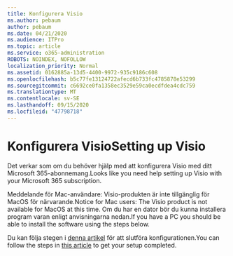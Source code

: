 ```yaml
---
title: Konfigurera Visio
ms.author: pebaum
author: pebaum
ms.date: 04/21/2020
ms.audience: ITPro
ms.topic: article
ms.service: o365-administration
ROBOTS: NOINDEX, NOFOLLOW
localization_priority: Normal
ms.assetid: 0162885a-13d5-4400-9972-935c9186c608
ms.openlocfilehash: b5c77fe13124722afecd6b733fc4785878e53299
ms.sourcegitcommit: c6692ce0fa1358ec3529e59ca0ecdfdea4cdc759
ms.translationtype: MT
ms.contentlocale: sv-SE
ms.lasthandoff: 09/15/2020
ms.locfileid: "47798718"
---
```

# <a name="setting-up-visio"></a><span data-ttu-id="bd5b5-102">Konfigurera Visio</span><span class="sxs-lookup"><span data-stu-id="bd5b5-102">Setting up Visio</span></span>

<span data-ttu-id="bd5b5-103">Det verkar som om du behöver hjälp med att konfigurera Visio med ditt Microsoft 365-abonnemang.</span><span class="sxs-lookup"><span data-stu-id="bd5b5-103">Looks like you need help setting up Visio with your Microsoft 365 subscription.</span></span>
  
<span data-ttu-id="bd5b5-104">Meddelande för Mac-användare: Visio-produkten är inte tillgänglig för MacOS för närvarande.</span><span class="sxs-lookup"><span data-stu-id="bd5b5-104">Notice for Mac users: The Visio product is not available for MacOS at this time.</span></span> <span data-ttu-id="bd5b5-105">Om du har en dator bör du kunna installera program varan enligt anvisningarna nedan.</span><span class="sxs-lookup"><span data-stu-id="bd5b5-105">If you have a PC you should be able to install the software using the steps below.</span></span>
  
<span data-ttu-id="bd5b5-106">Du kan följa stegen i [denna artikel](https://support.office.com/article/f98f21e3-aa02-4827-9167-ddab5b025710.aspx) för att slutföra konfigurationen.</span><span class="sxs-lookup"><span data-stu-id="bd5b5-106">You can follow the steps in [this article](https://support.office.com/article/f98f21e3-aa02-4827-9167-ddab5b025710.aspx) to get your setup completed.</span></span> 
  

